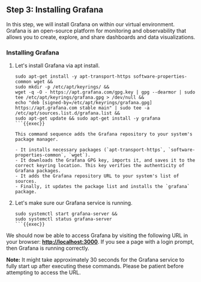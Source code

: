 ## Step 3: Installing Grafana

In this step, we will install Grafana on within our virtual environment. Grafana is an open-source platform for monitoring and observability that allows you to create, explore, and share dashboards and data visualizations.

### Installing Grafana

1. Let's install Grafana via apt install.
    ```
    sudo apt-get install -y apt-transport-https software-properties-common wget &&
    sudo mkdir -p /etc/apt/keyrings/ &&
    wget -q -O - https://apt.grafana.com/gpg.key | gpg --dearmor | sudo tee /etc/apt/keyrings/grafana.gpg > /dev/null &&
    echo "deb [signed-by=/etc/apt/keyrings/grafana.gpg] https://apt.grafana.com stable main" | sudo tee -a /etc/apt/sources.list.d/grafana.list &&
    sudo apt-get update && sudo apt-get install -y grafana
    ```{{exec}}

    This command sequence adds the Grafana repository to your system's package manager.

    - It installs necessary packages (`apt-transport-https`, `software-properties-common`, `wget`).
    - It downloads the Grafana GPG key, imports it, and saves it to the correct keyring location. This key verifies the authenticity of Grafana packages.
    - It adds the Grafana repository URL to your system's list of sources.
    - Finally, it updates the package list and installs the `grafana` package.

2. Let's make sure our Grafana service is running.
    ```
    sudo systemctl start grafana-server &&
    sudo systemctl status grafana-server
    ```{{exec}}

We should now be able to access Grafana by visiting the following URL in your browser: **[http://localhost:3000]({{TRAFFIC_HOST1_3000}})**. If you see a page with a login prompt, then Grafana is running correctly.

**Note:** It might take approximately 30 seconds for the Grafana service to fully start up after executing these commands. Please be patient before attempting to access the URL.
